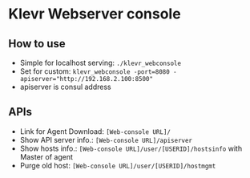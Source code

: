 # Klevr Webserver console
## How to use
* Simple for localhost serving: ```./klevr_webconsole```
* Set for custom: ```klevr_webconsole -port=8080 -apiserver="http://192.168.2.100:8500"```
 * apiserver is consul address

## APIs
* Link for Agent Download: `[Web-console URL]/`
* Show API server info.: `[Web-console URL]/apiserver`
* Show hosts info.: `[Web-console URL]/user/[USERID]/hostsinfo` with Master of agent
* Purge old host: `[Web-console URL]/user/[USERID]/hostmgmt`
